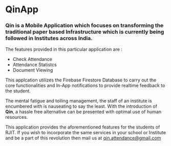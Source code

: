 # QinApp
### Qin is a Mobile Application which focuses on transforming the traditional paper based Infrastructure which is currently being followed in Institutes across India.

The features provided in this particular application are : 
* Check Attendance
* Attendance Statistcs
* Document Viewing

This applcation utilizes the Firebase Firestore Database to carry out the core functionalities and In-App notifications to provide realtime feedback to the student.

The mental fatigue and toiling management, the staff of an institute is encumbered with is nauseating to say the least. With the introduction of __Qin__, a hassle free alternative can be presented with optimal use of human resources.

This application provides the aforementioned features for the students of RJIT. If you wish to incorporate the same services in your school or Institute and be a part of this revolution then mail us at qin.attendance@gmail.com


